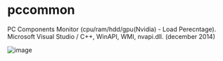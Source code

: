 # pccommon
PC Components Monitor (cpu/ram/hdd/gpu(Nvidia) - Load Perecntage). Microsoft Visual Studio / C++, WinAPI, WMI, nvapi.dll. (december 2014)

![image](https://github.com/cespedesgarcia/pccommon/assets/34868383/b84d9c2e-c305-4b4f-a7e7-c0b63a47ec8c)
